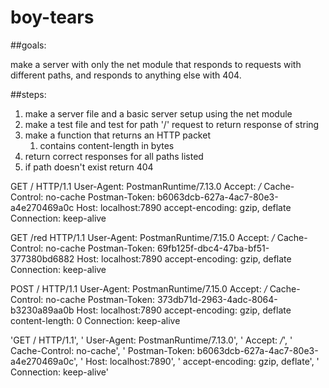 # boy-tears

##goals: 

make a server with only the net module that responds to requests with different paths, and responds to anything else with 404.

##steps:

1. make a server file and a basic server setup using the net module
1. make a test file and test for path '/' request to return response of string
1. make a function that returns an HTTP packet
    1. contains content-length in bytes
1. return correct responses for all paths listed
1. if path doesn't exist return 404


GET / HTTP/1.1
User-Agent: PostmanRuntime/7.13.0
Accept: */*
Cache-Control: no-cache
Postman-Token: b6063dcb-627a-4ac7-80e3-a4e270469a0c
Host: localhost:7890
accept-encoding: gzip, deflate
Connection: keep-alive

GET /red HTTP/1.1
User-Agent: PostmanRuntime/7.15.0
Accept: */*
Cache-Control: no-cache
Postman-Token: 69fb125f-dbc4-47ba-bf51-377380bd6882
Host: localhost:7890
accept-encoding: gzip, deflate
Connection: keep-alive

POST / HTTP/1.1
User-Agent: PostmanRuntime/7.15.0
Accept: */*
Cache-Control: no-cache
Postman-Token: 373db71d-2963-4adc-8064-b3230a89aa0b
Host: localhost:7890
accept-encoding: gzip, deflate
content-length: 0
Connection: keep-alive

'GET / HTTP/1.1',
      '    User-Agent: PostmanRuntime/7.13.0',
      '    Accept: */*',
      '    Cache-Control: no-cache',
      '    Postman-Token: b6063dcb-627a-4ac7-80e3-a4e270469a0c',
      '    Host: localhost:7890',
      '    accept-encoding: gzip, deflate',
      '    Connection: keep-alive'